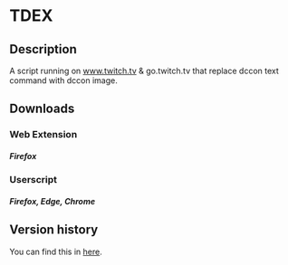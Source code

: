 # TDEX

## Description
A script running on www.twitch.tv & go.twitch.tv that replace dccon text command with dccon image.

## Downloads
### Web Extension
##### Firefox
### Userscript
##### Firefox, Edge, Chrome

## Version history
You can find this in [here](https://github.com/gjirap/tdex/blob/master/VERSION.md).
